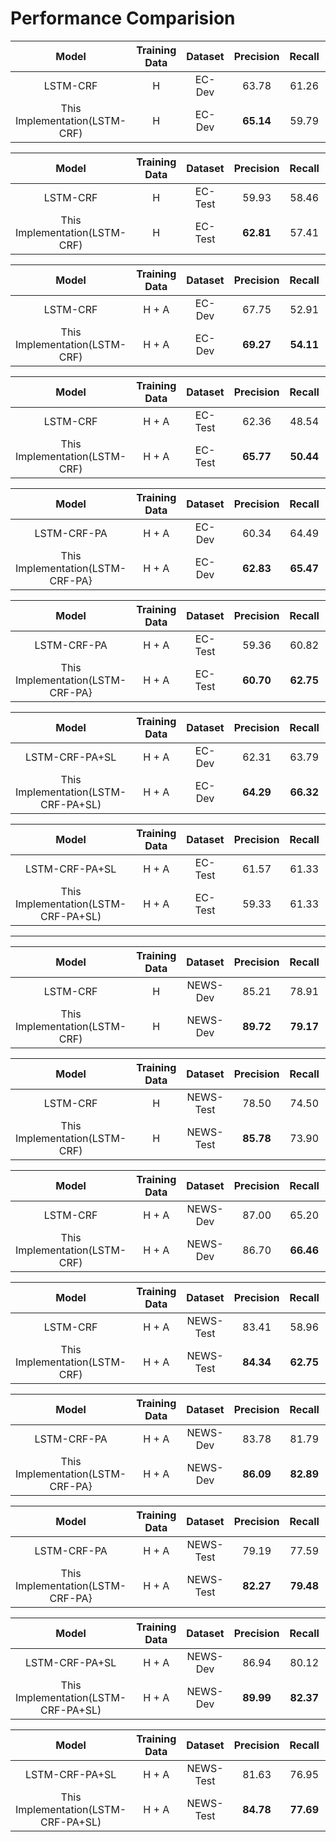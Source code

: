 # Performance Comparision

Model|Training Data|Dataset|Precision|Recall|F1
:-:|:-:|:-:|:-:|:-:|:-:
LSTM-CRF|H|EC-Dev|63.78|61.26|62.49
This Implementation(LSTM-CRF)|H|EC-Dev|**65.14**|59.79|62.35

Model|Training Data|Dataset|Precision|Recall|F1
:-:|:-:|:-:|:-:|:-:|:-:
LSTM-CRF|H|EC-Test|59.93|58.46|59.19
This Implementation(LSTM-CRF)|H|EC-Test|**62.81**|57.41|**59.99**


Model|Training Data|Dataset|Precision|Recall|F1
:-:|:-:|:-:|:-:|:-:|:-:
LSTM-CRF|H + A|EC-Dev|67.75|52.91|59.42
This Implementation(LSTM-CRF)|H + A|EC-Dev|**69.27**|**54.11**|**60.76**

Model|Training Data|Dataset|Precision|Recall|F1
:-:|:-:|:-:|:-:|:-:|:-:
LSTM-CRF|H + A|EC-Test|62.36|48.54|54.59
This Implementation(LSTM-CRF)|H + A|EC-Test|**65.77**|**50.44**|**57.09**

Model|Training Data|Dataset|Precision|Recall|F1
:-:|:-:|:-:|:-:|:-:|:-:
LSTM-CRF-PA|H + A|EC-Dev|60.34|64.49|62.35
This Implementation(LSTM-CRF-PA}|H + A|EC-Dev|**62.83**|**65.47**|**64.12**

Model|Training Data|Dataset|Precision|Recall|F1
:-:|:-:|:-:|:-:|:-:|:-:
LSTM-CRF-PA|H + A|EC-Test|59.36|60.82|60.08
This Implementation(LSTM-CRF-PA}|H + A|EC-Test|**60.70**|**62.75**|**61.70**

Model|Training Data|Dataset|Precision|Recall|F1
:-:|:-:|:-:|:-:|:-:|:-:
LSTM-CRF-PA+SL|H + A|EC-Dev|62.31|63.79|63.04
This Implementation(LSTM-CRF-PA+SL)|H + A|EC-Dev|**64.29**|**66.32**|**65.28**

Model|Training Data|Dataset|Precision|Recall|F1
:-:|:-:|:-:|:-:|:-:|:-:
LSTM-CRF-PA+SL|H + A|EC-Test|61.57|61.33|61.45
This Implementation(LSTM-CRF-PA+SL)|H + A|EC-Test|59.33|61.33|60.31

---

Model|Training Data|Dataset|Precision|Recall|F1
:-:|:-:|:-:|:-:|:-:|:-:
LSTM-CRF|H|NEWS-Dev|85.21|78.91|81.94
This Implementation(LSTM-CRF)|H|NEWS-Dev|**89.72**|**79.17**|**84.11**

Model|Training Data|Dataset|Precision|Recall|F1
:-:|:-:|:-:|:-:|:-:|:-:
LSTM-CRF|H|NEWS-Test|78.50|74.50|76.45
This Implementation(LSTM-CRF)|H|NEWS-Test|**85.78**|73.90|**79.40**


Model|Training Data|Dataset|Precision|Recall|F1
:-:|:-:|:-:|:-:|:-:|:-:
LSTM-CRF|H + A|NEWS-Dev|87.00|65.20|74.54
This Implementation(LSTM-CRF)|H + A|NEWS-Dev|86.70|**66.46**|**75.24**


Model|Training Data|Dataset|Precision|Recall|F1
:-:|:-:|:-:|:-:|:-:|:-:
LSTM-CRF|H + A|NEWS-Test|83.41|58.96|69.09
This Implementation(LSTM-CRF)|H + A|NEWS-Test|**84.34**|**62.75**|**71.76**

Model|Training Data|Dataset|Precision|Recall|F1
:-:|:-:|:-:|:-:|:-:|:-:
LSTM-CRF-PA|H + A|NEWS-Dev|83.78|81.79|82.77
This Implementation(LSTM-CRF-PA}|H + A|NEWS-Dev|**86.09**|**82.89**|**84.46**

Model|Training Data|Dataset|Precision|Recall|F1
:-:|:-:|:-:|:-:|:-:|:-:
LSTM-CRF-PA|H + A|NEWS-Test|79.19|77.59|78.38
This Implementation(LSTM-CRF-PA}|H + A|NEWS-Test|**82.27**|**79.48**|**80.85**

Model|Training Data|Dataset|Precision|Recall|F1
:-:|:-:|:-:|:-:|:-:|:-:
LSTM-CRF-PA+SL|H + A|NEWS-Dev|86.94|80.12|83.40
This Implementation(LSTM-CRF-PA+SL)|H + A|NEWS-Dev|**89.99**|**82.37**|**86.01**

Model|Training Data|Dataset|Precision|Recall|F1
:-:|:-:|:-:|:-:|:-:|:-:
LSTM-CRF-PA+SL|H + A|NEWS-Test|81.63|76.95|79.22
This Implementation(LSTM-CRF-PA+SL)|H + A|NEWS-Test|**84.78**|**77.69**|**81.08**
